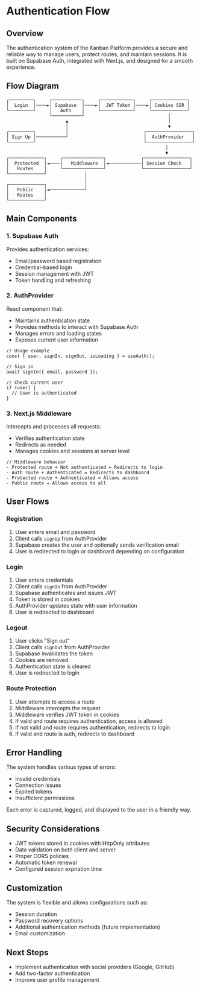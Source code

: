 # Authentication Flow

## Overview

The authentication system of the Kanban Platform provides a secure and reliable way to manage users, protect routes, and maintain sessions. It is built on Supabase Auth, integrated with Next.js, and designed for a smooth experience.

## Flow Diagram

```
┌─────────┐     ┌───────────┐     ┌────────────┐     ┌─────────────┐
│  Login  │────►│ Supabase  │────►│  JWT Token │────►│ Cookies SSR │
└─────────┘     │   Auth    │     └────────────┘     └─────────────┘
                └───────────┘                               │
                      ▲                                     │
                      │                                     ▼
┌─────────┐           │                            ┌─────────────────┐
│ Sign Up │───────────┘                            │  AuthProvider   │
└─────────┘                                        └─────────────────┘
                                                           │
                                                           ▼
┌─────────────┐     ┌───────────────┐             ┌─────────────────┐
│  Protected  │◄────│   Middleware  │◄────────────│ Session Check   │
│   Routes    │     └───────────────┘             └─────────────────┘
└─────────────┘              │
                             │
┌─────────────┐              │
│   Public    │◄─────────────┘
│   Routes    │
└─────────────┘
```

## Main Components

### 1. Supabase Auth

Provides authentication services:

- Email/password based registration
- Credential-based login
- Session management with JWT
- Token handling and refreshing

### 2. AuthProvider

React component that:

- Maintains authentication state
- Provides methods to interact with Supabase Auth
- Manages errors and loading states
- Exposes current user information

```tsx
// Usage example
const { user, signIn, signOut, isLoading } = useAuth();

// Sign in
await signIn({ email, password });

// Check current user
if (user) {
  // User is authenticated
}
```

### 3. Next.js Middleware

Intercepts and processes all requests:

- Verifies authentication state
- Redirects as needed
- Manages cookies and sessions at server level

```tsx
// Middleware behavior
- Protected route + Not authenticated = Redirects to login
- Auth route + Authenticated = Redirects to dashboard
- Protected route + Authenticated = Allows access
- Public route = Allows access to all
```

## User Flows

### Registration

1. User enters email and password
2. Client calls `signUp` from AuthProvider
3. Supabase creates the user and optionally sends verification email
4. User is redirected to login or dashboard depending on configuration

### Login

1. User enters credentials
2. Client calls `signIn` from AuthProvider
3. Supabase authenticates and issues JWT
4. Token is stored in cookies
5. AuthProvider updates state with user information
6. User is redirected to dashboard

### Logout

1. User clicks "Sign out"
2. Client calls `signOut` from AuthProvider
3. Supabase invalidates the token
4. Cookies are removed
5. Authentication state is cleared
6. User is redirected to login

### Route Protection

1. User attempts to access a route
2. Middleware intercepts the request
3. Middleware verifies JWT token in cookies
4. If valid and route requires authentication, access is allowed
5. If not valid and route requires authentication, redirects to login
6. If valid and route is auth, redirects to dashboard

## Error Handling

The system handles various types of errors:

- Invalid credentials
- Connection issues
- Expired tokens
- Insufficient permissions

Each error is captured, logged, and displayed to the user in a friendly way.

## Security Considerations

- JWT tokens stored in cookies with HttpOnly attributes
- Data validation on both client and server
- Proper CORS policies
- Automatic token renewal
- Configured session expiration time

## Customization

The system is flexible and allows configurations such as:

- Session duration
- Password recovery options
- Additional authentication methods (future implementation)
- Email customization

## Next Steps

- Implement authentication with social providers (Google, GitHub)
- Add two-factor authentication
- Improve user profile management
